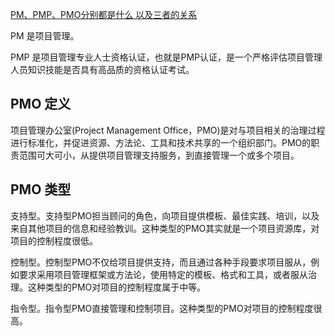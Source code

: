 [PM、PMP、PMO分别都是什么 以及三者的关系](http://www.mypm.net/blog/user1/17466/archives/2019/1032389.html)



PM 是项目管理。

PMP 是项目管理专业人士资格认证，也就是PMP认证，是一个严格评估项目管理人员知识技能是否具有高品质的资格认证考试。

## PMO 定义

项目管理办公室(Project Management Office，PMO)是对与项目相关的治理过程进行标准化，并促进资源、方法论、工具和技术共享的一个组织部门。PMO的职责范围可大可小，从提供项目管理支持服务，到直接管理一个或多个项目。

## PMO 类型

支持型。支持型PMO担当顾问的角色，向项目提供模板、最佳实践、培训，以及来自其他项目的信息和经验教训。这种类型的PMO其实就是一个项目资源库，对项目的控制程度很低。

控制型。控制型PMO不仅给项目提供支持，而且通过各种手段要求项目服从，例如要求采用项目管理框架或方法论，使用特定的模板、格式和工具，或者服从治理。这种类型的PMO对项目的控制程度属于中等。

指令型。指令型PMO直接管理和控制项目。这种类型的PMO对项目的控制程度很高。